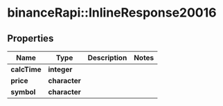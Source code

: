 # binanceRapi::InlineResponse20016


## Properties
Name | Type | Description | Notes
------------ | ------------- | ------------- | -------------
**calcTime** | **integer** |  | 
**price** | **character** |  | 
**symbol** | **character** |  | 


